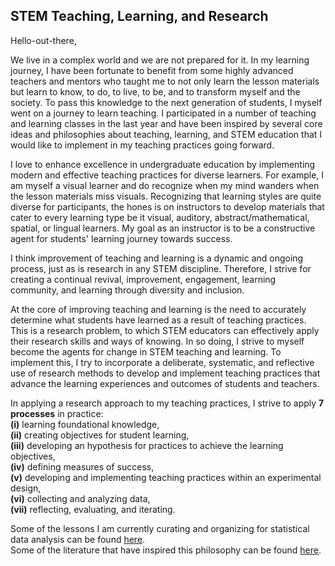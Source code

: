 ## STEM Teaching, Learning, and Research

Hello-out-there,

We live in a complex world and we are not prepared for it. In my learning journey, I have been fortunate to benefit from some highly advanced teachers and mentors who taught me to not only learn the lesson materials but learn to know, to do, to live, to be, and to transform myself and the society. To pass this knowledge to the next generation of students, I myself went on a journey to learn teaching. I participated in a number of teaching and learning classes in the last year and have been inspired by several core ideas and philosophies about teaching, learning, and STEM education that I would like to implement in my teaching practices going forward.

I love to enhance excellence in undergraduate education by implementing modern and effective teaching practices for diverse learners. For example, I am myself a visual learner and do recognize when my mind wanders when the lesson materials miss visuals. Recognizing that learning styles are quite diverse for participants, the hones is on instructors to develop materials that cater to every learning type be it visual, auditory, abstract/mathematical, spatial, or lingual learners. My goal as an instructor is to be a constructive agent for students' learning journey towards success. 

I think improvement of teaching and learning is a dynamic and ongoing process, just as is research in any STEM discipline.  Therefore, I strive for creating a continual revival, improvement, engagement, learning community, and learning through diversity and inclusion. 

At the core of improving teaching and learning is the need to accurately determine what students have learned as a result of teaching practices. This is a research problem, to which STEM educators can effectively apply their research skills and ways of knowing. In so doing, I strive to myself become the agents for change in STEM teaching and learning. To implement this, I try to incorporate a deliberate, systematic, and reflective use of research methods to develop and implement teaching practices that advance the learning experiences and outcomes of students and teachers.

In applying a research approach to my teaching practices, I strive to apply **7 processes** in practice:   
**(i)** learning foundational knowledge,   
**(ii)** creating objectives for student learning,  
**(iii)** developing an hypothesis for practices to achieve the learning objectives,  
**(iv)** defining measures of success,  
**(v)** developing and implementing teaching practices within an experimental design,  
**(vi)** collecting and analyzing data,  
**(vii)** reflecting, evaluating, and iterating.  

Some of the lessons I am currently curating and organizing for statistical data analysis can be found [here](https://github.com/NoushinN/STEM_Education/tree/master/Data%20Analysis%20Lessons).   
Some of the literature that have inspired this philosophy can be found [here](https://github.com/NoushinN/STEM_Teaching_Learning_Research/tree/master/Teaching%20Literature).
